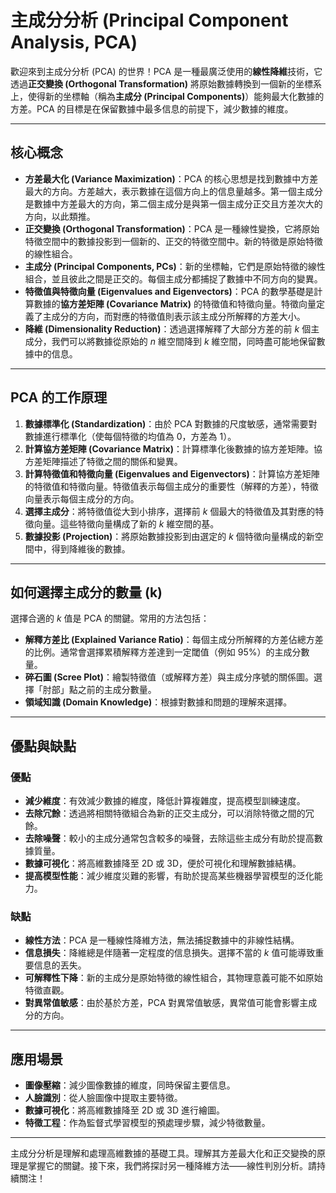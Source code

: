 # 主成分分析 (Principal Component Analysis, PCA)

歡迎來到主成分分析 (PCA) 的世界！PCA 是一種最廣泛使用的**線性降維**技術，它透過**正交變換 (Orthogonal Transformation)** 將原始數據轉換到一個新的坐標系上，使得新的坐標軸（稱為**主成分 (Principal Components)**）能夠最大化數據的方差。PCA 的目標是在保留數據中最多信息的前提下，減少數據的維度。

---

## 核心概念

*   **方差最大化 (Variance Maximization)**：PCA 的核心思想是找到數據中方差最大的方向。方差越大，表示數據在這個方向上的信息量越多。第一個主成分是數據中方差最大的方向，第二個主成分是與第一個主成分正交且方差次大的方向，以此類推。
*   **正交變換 (Orthogonal Transformation)**：PCA 是一種線性變換，它將原始特徵空間中的數據投影到一個新的、正交的特徵空間中。新的特徵是原始特徵的線性組合。
*   **主成分 (Principal Components, PCs)**：新的坐標軸，它們是原始特徵的線性組合，並且彼此之間是正交的。每個主成分都捕捉了數據中不同方向的變異。
*   **特徵值與特徵向量 (Eigenvalues and Eigenvectors)**：PCA 的數學基礎是計算數據的**協方差矩陣 (Covariance Matrix)** 的特徵值和特徵向量。特徵向量定義了主成分的方向，而對應的特徵值則表示該主成分所解釋的方差大小。
*   **降維 (Dimensionality Reduction)**：透過選擇解釋了大部分方差的前 $k$ 個主成分，我們可以將數據從原始的 $n$ 維空間降到 $k$ 維空間，同時盡可能地保留數據中的信息。

---

## PCA 的工作原理

1.  **數據標準化 (Standardization)**：由於 PCA 對數據的尺度敏感，通常需要對數據進行標準化（使每個特徵的均值為 0，方差為 1）。
2.  **計算協方差矩陣 (Covariance Matrix)**：計算標準化後數據的協方差矩陣。協方差矩陣描述了特徵之間的關係和變異。
3.  **計算特徵值和特徵向量 (Eigenvalues and Eigenvectors)**：計算協方差矩陣的特徵值和特徵向量。特徵值表示每個主成分的重要性（解釋的方差），特徵向量表示每個主成分的方向。
4.  **選擇主成分**：將特徵值從大到小排序，選擇前 $k$ 個最大的特徵值及其對應的特徵向量。這些特徵向量構成了新的 $k$ 維空間的基。
5.  **數據投影 (Projection)**：將原始數據投影到由選定的 $k$ 個特徵向量構成的新空間中，得到降維後的數據。

---

## 如何選擇主成分的數量 (k)

選擇合適的 $k$ 值是 PCA 的關鍵。常用的方法包括：

*   **解釋方差比 (Explained Variance Ratio)**：每個主成分所解釋的方差佔總方差的比例。通常會選擇累積解釋方差達到一定閾值（例如 95%）的主成分數量。
*   **碎石圖 (Scree Plot)**：繪製特徵值（或解釋方差）與主成分序號的關係圖。選擇「肘部」點之前的主成分數量。
*   **領域知識 (Domain Knowledge)**：根據對數據和問題的理解來選擇。

---

## 優點與缺點

### 優點

*   **減少維度**：有效減少數據的維度，降低計算複雜度，提高模型訓練速度。
*   **去除冗餘**：透過將相關特徵組合為新的正交主成分，可以消除特徵之間的冗餘。
*   **去除噪聲**：較小的主成分通常包含較多的噪聲，去除這些主成分有助於提高數據質量。
*   **數據可視化**：將高維數據降至 2D 或 3D，便於可視化和理解數據結構。
*   **提高模型性能**：減少維度災難的影響，有助於提高某些機器學習模型的泛化能力。

### 缺點

*   **線性方法**：PCA 是一種線性降維方法，無法捕捉數據中的非線性結構。
*   **信息損失**：降維總是伴隨著一定程度的信息損失。選擇不當的 $k$ 值可能導致重要信息的丟失。
*   **可解釋性下降**：新的主成分是原始特徵的線性組合，其物理意義可能不如原始特徵直觀。
*   **對異常值敏感**：由於基於方差，PCA 對異常值敏感，異常值可能會影響主成分的方向。

---

## 應用場景

*   **圖像壓縮**：減少圖像數據的維度，同時保留主要信息。
*   **人臉識別**：從人臉圖像中提取主要特徵。
*   **數據可視化**：將高維數據降至 2D 或 3D 進行繪圖。
*   **特徵工程**：作為監督式學習模型的預處理步驟，減少特徵數量。

---

主成分分析是理解和處理高維數據的基礎工具。理解其方差最大化和正交變換的原理是掌握它的關鍵。接下來，我們將探討另一種降維方法——線性判別分析。請持續關注！
